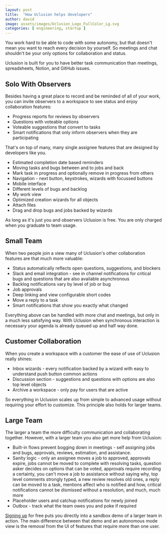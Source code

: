 ```yaml
---
layout: post
title:  "How Uclusion helps developers"
author: david
image: assets/images/Uclusion_Logo_FullColor_Lg.svg
categories: [ engineering, startup ]
---
```

You work hard to be able to code with some autonomy, but that doesn't mean you want 
to reach every decision by yourself. So meetings and chat shouldn't be your only options 
for collaboration and status.

Uclusion is built for you to have better task communication than meetings, 
spreadsheets, Notion, and GitHub issues.

## Solo With Observers
Besides having a great place to record and be reminded of all of your work, you can invite
observers to a workspace to see status and enjoy collaboration features:
* Progress reports for reviews by observers 
* Questions with voteable options
* Voteable suggestions that convert to tasks
* Smart notifications that only inform observers when they are participating

That's on top of many, many single assignee features that are designed by developers like you.
* Estimated completion date based reminders
* Moving tasks and bugs between and to jobs and back
* Mark task in progress and optionally remove in progress from others
* Navigation - next button, keystrokes, wizards with focussed buttons
* Mobile interface
* Different levels of bugs and backlog
* My work view
* Optimized creation wizards for all objects
* Attach files
* Drag and drop bugs and jobs backed by wizards


As long as it's just you and observers Uclusion is free. You are only charged when you
graduate to team usage.

## Small Team
When two people join a view many of Uclusion's other collaboration features are that much more
valuable:
* Status automatically reflects open questions, suggestions, and blockers
* Slack and email integration - see in channel notifications for critical
bugs and questions that are also available asynchronous
* Backlog notifications vary by level of job or bug
* Job approvals
* Deep linking and view configurable short codes
* Move a reply to a task
* Smart notifications that show you exactly what changed

Everything above can be handled with more chat and meetings,
but only in a much less satisfying way. With Uclusion when synchronous 
interaction is necessary your agenda is already queued up and half way
done.

## Customer Collaboration
When you create a workspace with a customer the ease of use of Uclusion 
really shines:
* Inbox wizards - every notification backed by a wizard with easy to understand push
button common actions
* Discussion section - suggestions and questions with options are also
top level objects
* Archive a workspace - only pay for users that are active

So everything in Uclusion scales up from simple to advanced usage
without requiring your effort to customize. This principle also
holds for larger teams.

## Large Team
The larger a team the more difficulty communication and collaborating 
together. However, with a larger team you also get more help from 
Uclusion:
* Built-in flows prevent bogging down in meetings -
self assigning jobs and bugs, approvals, reviews, estimation, and 
assistance.
* Sanity logic - only an assignee moves a job to approved,
approvals expire, jobs cannot be moved to complete with resolving tasks,
question asker decides on options that can be voted, approvals require
recording a certainty, you can't move a job to assistance without saying
why, top level comments strongly typed, a new review
resolves old ones, a reply can be moved to a task, mentions
affect who is notified and how, critical notifications cannot be 
dismissed without a resolution, and much, much more
* Placeholder users and catchup notifications for newly joined
* Outbox - track what the team owes you and poke if required

[Signing up](https://uclusion.com) for free puts you directly into a sandbox demo of a larger team in action.
The main difference between that demo and an autonomous mode view is the removal from the UI of features that require 
more than one user.







